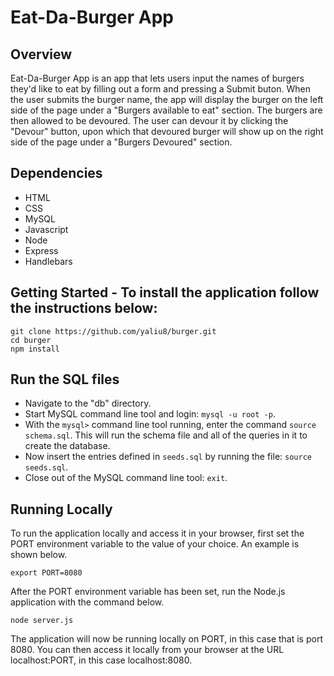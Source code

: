 # Eat-Da-Burger App

## Overview
Eat-Da-Burger App is an app that lets users input the names of burgers they'd like to eat by filling out a form and pressing a Submit buton. When the user submits the burger name, the app will display the burger on the left side of the page under a "Burgers available to eat" section. The burgers are then allowed to be devoured. The user can devour it by clicking the "Devour" button, upon which that devoured burger will show up on the right side of the page under a "Burgers Devoured" section.

## Dependencies
* HTML
* CSS
* MySQL
* Javascript
* Node
* Express
* Handlebars

## Getting Started - To install the application follow the instructions below:

```
git clone https://github.com/yaliu8/burger.git
cd burger
npm install
```

## Run the SQL files
* Navigate to the "db" directory.
* Start MySQL command line tool and login: `mysql -u root -p`.
* With the `mysql>` command line tool running, enter the command `source schema.sql`. This will run the schema file and all of the queries in it to create the database.
* Now insert the entries defined in `seeds.sql` by running the file: `source seeds.sql`.
* Close out of the MySQL command line tool: `exit`.

## Running Locally
To run the application locally and access it in your browser, first set the PORT environment variable to the value of your choice. An example is shown below.

```
export PORT=8080
```

After the PORT environment variable has been set, run the Node.js application with the command below.

```
node server.js
```

The application will now be running locally on PORT, in this case that is port 8080. You can then access it locally from your browser at the URL localhost:PORT, in this case localhost:8080.


